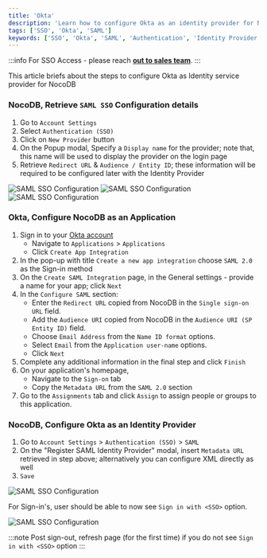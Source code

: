 ```yaml
---
title: 'Okta' 
description: 'Learn how to configure Okta as an identity provider for NocoDB.' 
tags: ['SSO', 'Okta', 'SAML']
keywords: ['SSO', 'Okta', 'SAML', 'Authentication', 'Identity Provider']
---
```


:::info
For SSO Access - please reach [**out to sales team**](https://cal.com/nocodb).
:::


This article briefs about the steps to configure Okta as Identity service provider for NocoDB

### NocoDB, Retrieve `SAML SSO` Configuration details
1. Go to `Account Settings` 
2. Select `Authentication (SSO)`
3. Click on `New Provider` button
4. On the Popup modal, Specify a `Display name` for the provider; note that, this name will be used to display the provider on the login page
5. Retrieve `Redirect URL` & `Audience / Entity ID`; these information will be required to be configured later with the Identity Provider  
  
![SAML SSO Configuration](/img/v2/account-settings/SSO-1.png)
![SAML SSO Configuration](/img/v2/account-settings/SAML-2.png)
![SAML SSO Configuration](/img/v2/account-settings/SAML-3.png)


### Okta, Configure NocoDB as an Application
1. Sign in to your [Okta account](https://www.okta.com/)  
   - Navigate to `Applications` > `Applications`
   - Click `Create App Integration`
2. In the pop-up with title `Create a new app integration` choose `SAML 2.0` as the Sign-in method
3. On the `Create SAML Integration` page, in the General settings - provide a name for your app; click `Next`
4. In the `Configure SAML` section:
   - Enter the `Redirect URL` copied from NocoDB in the `Single sign-on URL` field.
   - Add the `Audience URI` copied from NocoDB in the `Audience URI (SP Entity ID)` field.
   - Choose `Email Address` from the `Name ID format` options.
   - Select `Email` from the `Application user-name` options.
   - Click `Next`
5. Complete any additional information in the final step and click `Finish`
6. On your application's homepage, 
   - Navigate to the `Sign-on` tab 
   - Copy the `Metadata URL` from the `SAML 2.0` section
7. Go to the `Assignments` tab and click `Assign` to assign people or groups to this application.


### NocoDB, Configure Okta as an Identity Provider
1. Go to `Account Settings` > `Authentication (SSO)` > `SAML`
2. On the "Register SAML Identity Provider" modal, insert `Metadata URL` retrieved in step above; alternatively you can configure XML directly as well
3. `Save`  
  
![SAML SSO Configuration](/img/v2/account-settings/SAML-4.png)

For Sign-in's, user should be able to now see `Sign in with <SSO>` option.  
  
![SAML SSO Configuration](/img/v2/account-settings/SSO-SignIn.png)


:::note
Post sign-out, refresh page (for the first time) if you do not see `Sign in with <SSO>` option
:::
